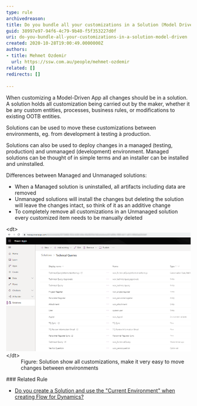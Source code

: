```yaml
---
type: rule
archivedreason: 
title: Do you bundle all your customizations in a Solution (Model Driven)?
guid: 38997e97-94f6-4c79-9b40-f5f353227d0f
uri: do-you-bundle-all-your-customizations-in-a-solution-model-driven
created: 2020-10-28T19:00:49.0000000Z
authors:
- title: Mehmet Ozdemir
  url: https://ssw.com.au/people/mehmet-ozdemir
related: []
redirects: []

---
```


When customizing a Model-Driven App all changes should be in a solution. A solution holds all customization being carried out by the maker, whether it be any custom entities, processes, business rules, or modifications to existing OOTB entities.

<!--endintro-->

Solutions can be used to move these customizations between environments, eg. from development à testing à production.

Solutions can also be used to deploy changes in a managed (testing, production) and unmanaged (development) environment. Managed solutions can be thought of in simple terms and an installer can be installed and uninstalled.

Differences between Managed and Unmanaged solutions:

* When a Managed solution is uninstalled, all artifacts including data are removed
* Unmanaged solutions will install the changes but deleting the solution will leave the changes intact, so think of it as an additive change
* To completely remove all customizations in an Unmanaged solution every customized item needs to be manually deleted

<dl class="image">&lt;dt&gt;
      <img src="solutions-custom.png" alt="solutions-custom.png" style="width:750px;">
   &lt;/dt&gt;<dd>Figure: Solution show all customizations, make it very easy to move changes between environments<br></dd></dl>
### Related Rule


* [Do you create a Solution and use the "Current Environment" when creating Flow for Dynamics?](/_layouts/15/FIXUPREDIRECT.ASPX?WebId=3dfc0e07-e23a-4cbb-aac2-e778b71166a2&TermSetId=07da3ddf-0924-4cd2-a6d4-a4809ae20160&TermId=d4a41d1e-6f82-4d7b-876d-87053b7b9213)

